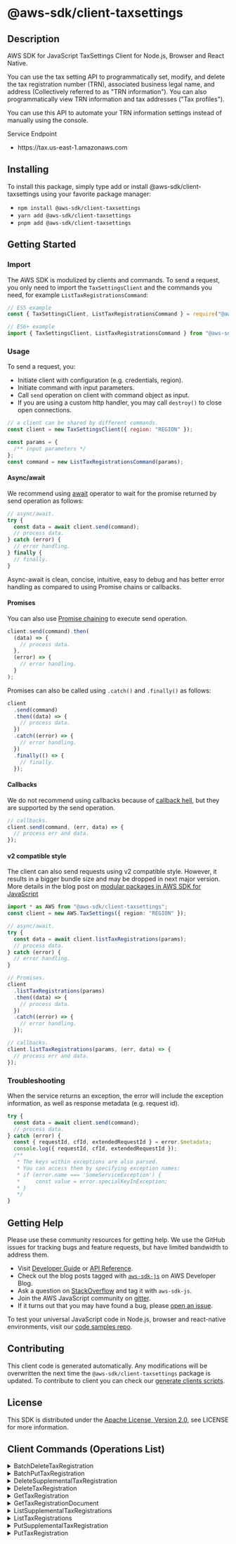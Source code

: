 <!-- generated file, do not edit directly -->

# @aws-sdk/client-taxsettings

## Description

AWS SDK for JavaScript TaxSettings Client for Node.js, Browser and React Native.

<p>You can use the tax setting API to programmatically set, modify, and delete the tax
registration number (TRN), associated business legal name, and address (Collectively referred
to as "TRN information"). You can also programmatically view TRN information and tax addresses
("Tax profiles"). </p>
<p>You can use this API to automate your TRN information settings instead of manually using
the console.</p>
<p>Service Endpoint</p>
<ul>
<li>
<p>https://tax.us-east-1.amazonaws.com</p>
</li>
</ul>

## Installing

To install this package, simply type add or install @aws-sdk/client-taxsettings
using your favorite package manager:

- `npm install @aws-sdk/client-taxsettings`
- `yarn add @aws-sdk/client-taxsettings`
- `pnpm add @aws-sdk/client-taxsettings`

## Getting Started

### Import

The AWS SDK is modulized by clients and commands.
To send a request, you only need to import the `TaxSettingsClient` and
the commands you need, for example `ListTaxRegistrationsCommand`:

```js
// ES5 example
const { TaxSettingsClient, ListTaxRegistrationsCommand } = require("@aws-sdk/client-taxsettings");
```

```ts
// ES6+ example
import { TaxSettingsClient, ListTaxRegistrationsCommand } from "@aws-sdk/client-taxsettings";
```

### Usage

To send a request, you:

- Initiate client with configuration (e.g. credentials, region).
- Initiate command with input parameters.
- Call `send` operation on client with command object as input.
- If you are using a custom http handler, you may call `destroy()` to close open connections.

```js
// a client can be shared by different commands.
const client = new TaxSettingsClient({ region: "REGION" });

const params = {
  /** input parameters */
};
const command = new ListTaxRegistrationsCommand(params);
```

#### Async/await

We recommend using [await](https://developer.mozilla.org/en-US/docs/Web/JavaScript/Reference/Operators/await)
operator to wait for the promise returned by send operation as follows:

```js
// async/await.
try {
  const data = await client.send(command);
  // process data.
} catch (error) {
  // error handling.
} finally {
  // finally.
}
```

Async-await is clean, concise, intuitive, easy to debug and has better error handling
as compared to using Promise chains or callbacks.

#### Promises

You can also use [Promise chaining](https://developer.mozilla.org/en-US/docs/Web/JavaScript/Guide/Using_promises#chaining)
to execute send operation.

```js
client.send(command).then(
  (data) => {
    // process data.
  },
  (error) => {
    // error handling.
  }
);
```

Promises can also be called using `.catch()` and `.finally()` as follows:

```js
client
  .send(command)
  .then((data) => {
    // process data.
  })
  .catch((error) => {
    // error handling.
  })
  .finally(() => {
    // finally.
  });
```

#### Callbacks

We do not recommend using callbacks because of [callback hell](http://callbackhell.com/),
but they are supported by the send operation.

```js
// callbacks.
client.send(command, (err, data) => {
  // process err and data.
});
```

#### v2 compatible style

The client can also send requests using v2 compatible style.
However, it results in a bigger bundle size and may be dropped in next major version. More details in the blog post
on [modular packages in AWS SDK for JavaScript](https://aws.amazon.com/blogs/developer/modular-packages-in-aws-sdk-for-javascript/)

```ts
import * as AWS from "@aws-sdk/client-taxsettings";
const client = new AWS.TaxSettings({ region: "REGION" });

// async/await.
try {
  const data = await client.listTaxRegistrations(params);
  // process data.
} catch (error) {
  // error handling.
}

// Promises.
client
  .listTaxRegistrations(params)
  .then((data) => {
    // process data.
  })
  .catch((error) => {
    // error handling.
  });

// callbacks.
client.listTaxRegistrations(params, (err, data) => {
  // process err and data.
});
```

### Troubleshooting

When the service returns an exception, the error will include the exception information,
as well as response metadata (e.g. request id).

```js
try {
  const data = await client.send(command);
  // process data.
} catch (error) {
  const { requestId, cfId, extendedRequestId } = error.$metadata;
  console.log({ requestId, cfId, extendedRequestId });
  /**
   * The keys within exceptions are also parsed.
   * You can access them by specifying exception names:
   * if (error.name === 'SomeServiceException') {
   *     const value = error.specialKeyInException;
   * }
   */
}
```

## Getting Help

Please use these community resources for getting help.
We use the GitHub issues for tracking bugs and feature requests, but have limited bandwidth to address them.

- Visit [Developer Guide](https://docs.aws.amazon.com/sdk-for-javascript/v3/developer-guide/welcome.html)
  or [API Reference](https://docs.aws.amazon.com/AWSJavaScriptSDK/v3/latest/index.html).
- Check out the blog posts tagged with [`aws-sdk-js`](https://aws.amazon.com/blogs/developer/tag/aws-sdk-js/)
  on AWS Developer Blog.
- Ask a question on [StackOverflow](https://stackoverflow.com/questions/tagged/aws-sdk-js) and tag it with `aws-sdk-js`.
- Join the AWS JavaScript community on [gitter](https://gitter.im/aws/aws-sdk-js-v3).
- If it turns out that you may have found a bug, please [open an issue](https://github.com/aws/aws-sdk-js-v3/issues/new/choose).

To test your universal JavaScript code in Node.js, browser and react-native environments,
visit our [code samples repo](https://github.com/aws-samples/aws-sdk-js-tests).

## Contributing

This client code is generated automatically. Any modifications will be overwritten the next time the `@aws-sdk/client-taxsettings` package is updated.
To contribute to client you can check our [generate clients scripts](https://github.com/aws/aws-sdk-js-v3/tree/main/scripts/generate-clients).

## License

This SDK is distributed under the
[Apache License, Version 2.0](http://www.apache.org/licenses/LICENSE-2.0),
see LICENSE for more information.

## Client Commands (Operations List)

<details>
<summary>
BatchDeleteTaxRegistration
</summary>

[Command API Reference](https://docs.aws.amazon.com/AWSJavaScriptSDK/v3/latest/client/taxsettings/command/BatchDeleteTaxRegistrationCommand/) / [Input](https://docs.aws.amazon.com/AWSJavaScriptSDK/v3/latest/Package/-aws-sdk-client-taxsettings/Interface/BatchDeleteTaxRegistrationCommandInput/) / [Output](https://docs.aws.amazon.com/AWSJavaScriptSDK/v3/latest/Package/-aws-sdk-client-taxsettings/Interface/BatchDeleteTaxRegistrationCommandOutput/)

</details>
<details>
<summary>
BatchPutTaxRegistration
</summary>

[Command API Reference](https://docs.aws.amazon.com/AWSJavaScriptSDK/v3/latest/client/taxsettings/command/BatchPutTaxRegistrationCommand/) / [Input](https://docs.aws.amazon.com/AWSJavaScriptSDK/v3/latest/Package/-aws-sdk-client-taxsettings/Interface/BatchPutTaxRegistrationCommandInput/) / [Output](https://docs.aws.amazon.com/AWSJavaScriptSDK/v3/latest/Package/-aws-sdk-client-taxsettings/Interface/BatchPutTaxRegistrationCommandOutput/)

</details>
<details>
<summary>
DeleteSupplementalTaxRegistration
</summary>

[Command API Reference](https://docs.aws.amazon.com/AWSJavaScriptSDK/v3/latest/client/taxsettings/command/DeleteSupplementalTaxRegistrationCommand/) / [Input](https://docs.aws.amazon.com/AWSJavaScriptSDK/v3/latest/Package/-aws-sdk-client-taxsettings/Interface/DeleteSupplementalTaxRegistrationCommandInput/) / [Output](https://docs.aws.amazon.com/AWSJavaScriptSDK/v3/latest/Package/-aws-sdk-client-taxsettings/Interface/DeleteSupplementalTaxRegistrationCommandOutput/)

</details>
<details>
<summary>
DeleteTaxRegistration
</summary>

[Command API Reference](https://docs.aws.amazon.com/AWSJavaScriptSDK/v3/latest/client/taxsettings/command/DeleteTaxRegistrationCommand/) / [Input](https://docs.aws.amazon.com/AWSJavaScriptSDK/v3/latest/Package/-aws-sdk-client-taxsettings/Interface/DeleteTaxRegistrationCommandInput/) / [Output](https://docs.aws.amazon.com/AWSJavaScriptSDK/v3/latest/Package/-aws-sdk-client-taxsettings/Interface/DeleteTaxRegistrationCommandOutput/)

</details>
<details>
<summary>
GetTaxRegistration
</summary>

[Command API Reference](https://docs.aws.amazon.com/AWSJavaScriptSDK/v3/latest/client/taxsettings/command/GetTaxRegistrationCommand/) / [Input](https://docs.aws.amazon.com/AWSJavaScriptSDK/v3/latest/Package/-aws-sdk-client-taxsettings/Interface/GetTaxRegistrationCommandInput/) / [Output](https://docs.aws.amazon.com/AWSJavaScriptSDK/v3/latest/Package/-aws-sdk-client-taxsettings/Interface/GetTaxRegistrationCommandOutput/)

</details>
<details>
<summary>
GetTaxRegistrationDocument
</summary>

[Command API Reference](https://docs.aws.amazon.com/AWSJavaScriptSDK/v3/latest/client/taxsettings/command/GetTaxRegistrationDocumentCommand/) / [Input](https://docs.aws.amazon.com/AWSJavaScriptSDK/v3/latest/Package/-aws-sdk-client-taxsettings/Interface/GetTaxRegistrationDocumentCommandInput/) / [Output](https://docs.aws.amazon.com/AWSJavaScriptSDK/v3/latest/Package/-aws-sdk-client-taxsettings/Interface/GetTaxRegistrationDocumentCommandOutput/)

</details>
<details>
<summary>
ListSupplementalTaxRegistrations
</summary>

[Command API Reference](https://docs.aws.amazon.com/AWSJavaScriptSDK/v3/latest/client/taxsettings/command/ListSupplementalTaxRegistrationsCommand/) / [Input](https://docs.aws.amazon.com/AWSJavaScriptSDK/v3/latest/Package/-aws-sdk-client-taxsettings/Interface/ListSupplementalTaxRegistrationsCommandInput/) / [Output](https://docs.aws.amazon.com/AWSJavaScriptSDK/v3/latest/Package/-aws-sdk-client-taxsettings/Interface/ListSupplementalTaxRegistrationsCommandOutput/)

</details>
<details>
<summary>
ListTaxRegistrations
</summary>

[Command API Reference](https://docs.aws.amazon.com/AWSJavaScriptSDK/v3/latest/client/taxsettings/command/ListTaxRegistrationsCommand/) / [Input](https://docs.aws.amazon.com/AWSJavaScriptSDK/v3/latest/Package/-aws-sdk-client-taxsettings/Interface/ListTaxRegistrationsCommandInput/) / [Output](https://docs.aws.amazon.com/AWSJavaScriptSDK/v3/latest/Package/-aws-sdk-client-taxsettings/Interface/ListTaxRegistrationsCommandOutput/)

</details>
<details>
<summary>
PutSupplementalTaxRegistration
</summary>

[Command API Reference](https://docs.aws.amazon.com/AWSJavaScriptSDK/v3/latest/client/taxsettings/command/PutSupplementalTaxRegistrationCommand/) / [Input](https://docs.aws.amazon.com/AWSJavaScriptSDK/v3/latest/Package/-aws-sdk-client-taxsettings/Interface/PutSupplementalTaxRegistrationCommandInput/) / [Output](https://docs.aws.amazon.com/AWSJavaScriptSDK/v3/latest/Package/-aws-sdk-client-taxsettings/Interface/PutSupplementalTaxRegistrationCommandOutput/)

</details>
<details>
<summary>
PutTaxRegistration
</summary>

[Command API Reference](https://docs.aws.amazon.com/AWSJavaScriptSDK/v3/latest/client/taxsettings/command/PutTaxRegistrationCommand/) / [Input](https://docs.aws.amazon.com/AWSJavaScriptSDK/v3/latest/Package/-aws-sdk-client-taxsettings/Interface/PutTaxRegistrationCommandInput/) / [Output](https://docs.aws.amazon.com/AWSJavaScriptSDK/v3/latest/Package/-aws-sdk-client-taxsettings/Interface/PutTaxRegistrationCommandOutput/)

</details>
